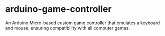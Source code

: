 # arduino-game-controller
An Arduino Micro-based custom game controller that emulates a keyboard and mouse, ensuring compatibility with all computer games.
